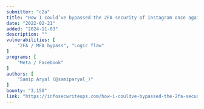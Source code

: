 ```yaml
---
submitter: "c2a"
title: "How I could’ve bypassed the 2FA security of Instagram once again?"
date: "2022-02-21"
added: "2024-11-03"
description: ""
vulnerabilities: [
    "2FA / MFA bypass", "Logic flaw"
]
programs: [
    "Meta / Facebook"
]
authors: [
    "Samip Aryal (@samiparyal_)"
]
bounty: "3,150"
link: "https://infosecwriteups.com/how-i-couldve-bypassed-the-2fa-security-of-instagram-once-again-43c05cc9b755"
---
```




